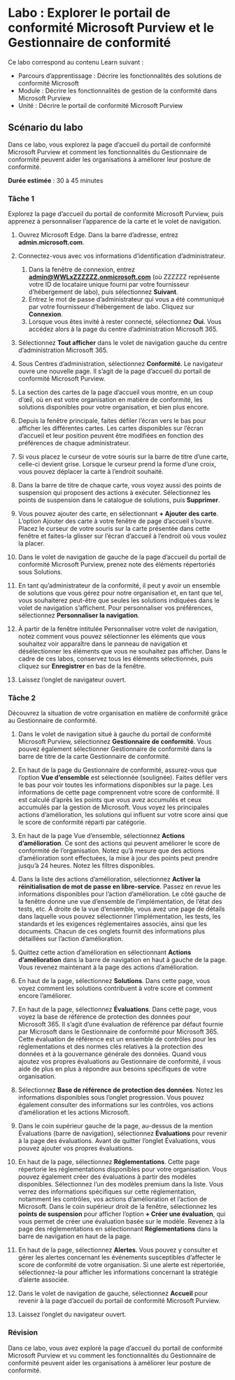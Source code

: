 <!---
---
Labo : Titre : « Explorer le portail de conformité Microsoft Purview et le Gestionnaire de conformité » Parcours d’apprentissage/Module/Unité : « Parcours d’apprentissage : Décrire les fonctionnalités des solutions de conformité Microsoft ; Module 2 : Décrire les fonctionnalités de gestion de la conformité dans Microsoft Purview ; Unité 2 : Décrire le portail de conformité Microsoft Purview »
---
--->

# Labo : Explorer le portail de conformité Microsoft Purview et le Gestionnaire de conformité

Ce labo correspond au contenu Learn suivant :

- Parcours d’apprentissage : Décrire les fonctionnalités des solutions de conformité Microsoft
- Module : Décrire les fonctionnalités de gestion de la conformité dans Microsoft Purview
- Unité : Décrire le portail de conformité Microsoft Purview

## Scénario du labo

Dans ce labo, vous explorez la page d’accueil du portail de conformité Microsoft Purview et comment les fonctionnalités du Gestionnaire de conformité peuvent aider les organisations à améliorer leur posture de conformité.

**Durée estimée** : 30 à 45 minutes

### Tâche 1

Explorez la page d’accueil du portail de conformité Microsoft Purview, puis apprenez à personnaliser l’apparence de la carte et le volet de navigation.

1. Ouvrez Microsoft Edge. Dans la barre d’adresse, entrez **admin.microsoft.com**.
1. Connectez-vous avec vos informations d’identification d’administrateur.
    1. Dans la fenêtre de connexion, entrez **admin@WWLxZZZZZZ.onmicrosoft.com** (où ZZZZZZ représente votre ID de locataire unique fourni par votre fournisseur d’hébergement de labo), puis sélectionnez **Suivant**.
    1. Entrez le mot de passe d’administrateur qui vous a été communiqué par votre fournisseur d’hébergement de labo. Cliquez sur **Connexion**.
    1. Lorsque vous êtes invité à rester connecté, sélectionnez **Oui**. Vous accédez alors à la page du centre d’administration Microsoft 365.

1. Sélectionnez **Tout afficher** dans le volet de navigation gauche du centre d’administration Microsoft 365.

1. Sous Centres d’administration, sélectionnez **Conformité**.  Le navigateur ouvre une nouvelle page. Il s’agit de la page d’accueil du portail de conformité Microsoft Purview.  

1. La section des cartes de la page d’accueil vous montre, en un coup d’œil, où en est votre organisation en matière de conformité, les solutions disponibles pour votre organisation, et bien plus encore.

1. Depuis la fenêtre principale, faites défiler l’écran vers le bas pour afficher les différentes cartes. Les cartes disponibles sur l’écran d’accueil et leur position peuvent être modifiées en fonction des préférences de chaque administrateur.  

1. Si vous placez le curseur de votre souris sur la barre de titre d’une carte, celle-ci devient grise.  Lorsque le curseur prend la forme d’une croix, vous pouvez déplacer la carte à l’endroit souhaité.

1. Dans la barre de titre de chaque carte, vous voyez aussi des points de suspension qui proposent des actions à exécuter.  Sélectionnez les points de suspension dans le catalogue de solutions, puis **Supprimer**.

1. Vous pouvez ajouter des carte, en sélectionnant **+ Ajouter des carte**.  L’option Ajouter des carte à votre fenêtre de page d’accueil s’ouvre.  Placez le curseur de votre souris sur la carte présentée dans cette fenêtre et faites-la glisser sur l’écran d’accueil à l’endroit où vous voulez la placer.

1. Dans le volet de navigation de gauche de la page d’accueil du portail de conformité Microsoft Purview, prenez note des éléments répertoriés sous Solutions.  

1. En tant qu’administrateur de la conformité, il peut y avoir un ensemble de solutions que vous gérez pour notre organisation et, en tant que tel, vous souhaiterez peut-être que seules les solutions indiquées dans le volet de navigation s’affichent. Pour personnaliser vos préférences, sélectionnez **Personnaliser la navigation**.  

1. À partir de la fenêtre intitulée Personnaliser votre volet de navigation, notez comment vous pouvez sélectionner les éléments que vous souhaitez voir apparaître dans le panneau de navigation et désélectionner les éléments que vous ne souhaitez pas afficher. Dans le cadre de ces labos, conservez tous les éléments sélectionnés, puis cliquez sur **Enregistrer** en bas de la fenêtre.  

1. Laissez l’onglet de navigateur ouvert.

### Tâche 2

Découvrez la situation de votre organisation en matière de conformité grâce au Gestionnaire de conformité.

1. Dans le volet de navigation situé à gauche du portail de conformité Microsoft Purview, sélectionnez **Gestionnaire de conformité**.  Vous pouvez également sélectionner Gestionnaire de conformité dans la barre de titre de la carte Gestionnaire de conformité.

1. En haut de la page du Gestionnaire de conformité, assurez-vous que l’option **Vue d’ensemble** est sélectionnée (soulignée). Faites défiler vers le bas pour voir toutes les informations disponibles sur la page.  Les informations de cette page comprennent votre score de conformité. Il est calculé d’après les points que vous avez accumulés et ceux accumulés par la gestion de Microsoft.   Vous voyez les principales actions d’amélioration, les solutions qui influent sur votre score ainsi que le score de conformité réparti par catégorie.

1. En haut de la page Vue d’ensemble, sélectionnez **Actions d’amélioration**.  Ce sont des actions qui peuvent améliorer le score de conformité de l’organisation. Notez qu’à mesure que des actions d’amélioration sont effectuées, la mise à jour des points peut prendre jusqu’à 24 heures.  Notez les filtres disponibles.

1. Dans la liste des actions d’amélioration, sélectionnez **Activer la réinitialisation de mot de passe en libre-service**.  Passez en revue les informations disponibles pour l’action d’amélioration.  Le côté gauche de la fenêtre donne une vue d’ensemble de l’implémentation, de l’état des tests, etc. À droite de la vue d’ensemble, vous avez une page de détails dans laquelle vous pouvez sélectionner l’implémentation, les tests, les standards et les exigences réglementaires associés, ainsi que les documents. Chacun de ces onglets fournit des informations plus détaillées sur l’action d’amélioration.

1. Quittez cette action d’amélioration en sélectionnant **Actions d’amélioration** dans la barre de navigation en haut à gauche de la page.  Vous revenez maintenant à la page des actions d’amélioration.

1. En haut de la page, sélectionnez **Solutions**. Dans cette page, vous voyez comment les solutions contribuent à votre score et comment encore l’améliorer.

1. En haut de la page, sélectionnez **Évaluations**. Dans cette page, vous voyez la base de référence de protection des données pour Microsoft 365.  Il s’agit d’une évaluation de référence par défaut fournie par Microsoft dans le Gestionnaire de conformité pour Microsoft 365.  Cette évaluation de référence est un ensemble de contrôles pour les réglementations et des normes clés relatives à la protection des données et à la gouvernance générale des données. Quand vous ajoutez vos propres évaluations au Gestionnaire de conformité, il vous aide de plus en plus à répondre aux besoins spécifiques de votre organisation.

1. Sélectionnez **Base de référence de protection des données**.  Notez les informations disponibles sous l’onglet progression. Vous pouvez également consulter des informations sur les contrôles, vos actions d’amélioration et les actions Microsoft.  

1. Dans le coin supérieur gauche de la page, au-dessus de la mention Évaluations (barre de navigation), sélectionnez **Évaluations** pour revenir à la page des évaluations.  Avant de quitter l’onglet Évaluations, vous pouvez ajouter vos propres évaluations.

1. En haut de la page, sélectionnez **Réglementations**.  Cette page répertorie les réglementations disponibles pour votre organisation. Vous pouvez également créer des évaluations à partir des modèles disponibles.  Sélectionnez l’un des modèles premium dans la liste.  Vous verrez des informations spécifiques sur cette réglementation, notamment les contrôles, vos actions d’amélioration et l’action de Microsoft.  Dans le coin supérieur droit de la fenêtre, sélectionnez les **points de suspension** pour afficher l’option **+ Créer une évaluation**, qui vous permet de créer une évaluation basée sur le modèle.  Revenez à la page des réglementations en sélectionnant **Réglementations** dans la barre de navigation en haut de la page.

1. En haut de la page, sélectionnez **Alertes**.   Vous pouvez y consulter et gérer les alertes concernant les événements susceptibles d’affecter le score de conformité de votre organisation.  Si une alerte est répertoriée, sélectionnez-la pour afficher les informations concernant la stratégie d’alerte associée.

1. Dans le volet de navigation de gauche, sélectionnez **Accueil** pour revenir à la page d’accueil du portail de conformité Microsoft Purview.

1. Laissez l’onglet du navigateur ouvert.

### Révision

Dans ce labo, vous avez exploré la page d’accueil du portail de conformité Microsoft Purview et vu comment les fonctionnalités du Gestionnaire de conformité peuvent aider les organisations à améliorer leur posture de conformité.
